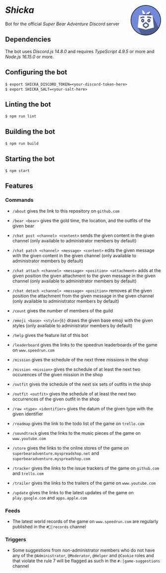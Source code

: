 # *Shicka* <img width="100" height="100" alt="" src="doc/logotypes/shicka-200x200.png" align="right"/>

Bot for the official *Super Bear Adventure* *Discord* server

## Dependencies

The bot uses *Discord.js 14.8.0* and requires *TypeScript 4.9.5* or more and *Node.js 16.15.0* or more.

## Configuring the bot

```shell
$ export SHICKA_DISCORD_TOKEN=<your-discord-token-here>
$ export SHICKA_SALT=<your-salt-here>
```

## Linting the bot

```shell
$ npm run lint
```

## Building the bot

```shell
$ npm run build
```

## Starting the bot

```shell
$ npm start
```

## Features

### Commands

- `/about` gives the link to this repository on `github.com`

- `/bear <bear>` gives the gold time, the location, and the outfits of the given bear

- `/chat post <channel> <content>` sends the given content in the given channel (only available to administrator members by default)

- `/chat patch <channel> <message> <content>` edits the given message with the given content in the given channel (only available to administrator members by default)

- `/chat attach <channel> <message> <position> <attachment>` adds at the given position the given attachment to the given message in the given channel (only available to administrator members by default)

- `/chat detach <channel> <message> <position>` removes at the given position the attachment from the given message in the given channel (only available to administrator members by default)

- `/count` gives the number of members of the guild

- `/emoji <base> <style>{6}` draws the given base emoji with the given styles (only available to administrator members by default)

- `/help` gives the feature list of this bot

- `/leaderboard` gives the links to the speedrun leaderboards of the game on `www.speedrun.com`

- `/mission` gives the schedule of the next three missions in the shop

- `/mission <mission>` gives the schedule of at least the next two occurences of the given mission in the shop

- `/outfit` gives the schedule of the next six sets of outfits in the shop

- `/outfit <outfit>` gives the schedule of at least the next two occurrences of the given outfit in the shop

- `/raw <type> <identifier>` gives the datum of the given type with the given identifier

- `/roadmap` gives the link to the todo list of the game on `trello.com`

- `/soundtrack` gives the links to the music pieces of the game on `www.youtube.com`

- `/store` gives the links to the online stores of the game on `superbearadventure.myspreadshop.net` and `superbearadventure.myspreadshop.com`

- `/tracker` gives the links to the issue trackers of the game on `github.com` and `trello.com`

- `/trailer` gives the links to the trailers of the game on `www.youtube.com`

- `/update` gives the links to the latest updates of the game on `play.google.com` and `apps.apple.com`

### Feeds

- The latest world records of the game on `www.speedrun.com` are regularly published in the `#🏅│records` channel

### Triggers

- Some suggestions from non-administrator members who do not have any of the `@Administrator`, `@Moderator`, `@Helper` and `@Cookie` roles and that violate the rule 7 will be flagged as such in the `#💡│game-suggestions` channel

